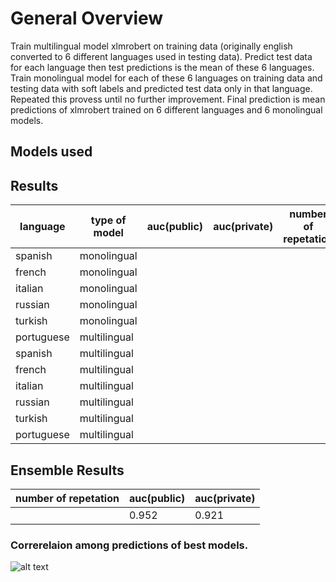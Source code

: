 # General Overview
Train multilingual model xlmrobert on training data (originally english converted to 6 different languages used in testing data). Predict test data for each language then test predictions is the mean of these 6 languages. Train monolingual model for each of these 6 languages on training data and testing data with soft labels and predicted test data only in that language. Repeated this provess until no further improvement. Final prediction is mean predictions of xlmrobert trained on 6 different languages and 6 monolingual models.

## Models used




## Results

language| type of model | auc(public)|auc(private)|number of repetation
--- | --- | ---| ---|---
spanish|monolingual|||
french|monolingual|||
italian|monolingual|||
russian|monolingual|||
turkish|monolingual|||
portuguese|multilingual|||
spanish|multilingual|||
french|multilingual|||
italian|multilingual|||
russian|multilingual|||
turkish|multilingual|||
portuguese|multilingual|||



## Ensemble Results

 number of repetation|auc(public)|auc(private)
 |---|--- | ---
 ||0.952 | 0.921
 
 
 
 ### Correrelaion among predictions of best models.
![alt text]()
